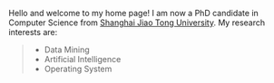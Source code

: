 Hello and welcome to my home page! I am now a PhD candidate in Computer Science from [Shanghai Jiao Tong University](http://www.sjtu.edu.cn). My research interests are:
>* Data Mining 
>* Artificial Intelligence 
>* Operating System
